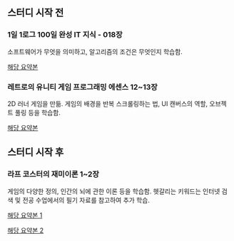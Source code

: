 ## 스터디 시작 전

### 1일 1로그 100일 완성 IT 지식 - 018장

소프트웨어가 무엇을 의미하고, 알고리즘의 조건은 무엇인지 학습함.

[해당 요약본](https://github.com/biuwhdle/TIL/blob/main/1%EC%9D%BC%201%EB%A1%9C%EA%B7%B8%20100%EC%9D%BC%20%EC%99%84%EC%84%B1%20IT%EC%A7%80%EC%8B%9D/018.%20%EC%95%8C%EA%B3%A0%EB%A6%AC%EC%A6%98%EA%B3%BC%20%EC%B4%88%EC%BD%9C%EB%A6%BF%20%EC%BC%80%EC%9D%B4%ED%81%AC%20%EB%A0%88%EC%8B%9C%ED%94%BC.md)

### 레트로의 유니티 게임 프로그래밍 에센스 12~13장

2D 러너 게임을 만듦. 게임의 배경을 반복 스크롤링하는 법, UI 캔버스의 역할, 오브젝트 풀링 등을 학습함.

[해당 요약본](https://github.com/biuwhdle/TIL/blob/main/%EB%A0%88%ED%8A%B8%EB%A1%9C%EC%9D%98%20%EC%9C%A0%EB%8B%88%ED%8B%B0%20%EA%B2%8C%EC%9E%84%20%ED%94%84%EB%A1%9C%EA%B7%B8%EB%9E%98%EB%B0%8D%20%EC%97%90%EC%84%BC%EC%8A%A4/12~13%EC%9E%A5%3A%202D%20%EB%9F%AC%EB%84%88%20%EA%B2%8C%EC%9E%84%3A%20%EC%9C%A0%EB%8B%88%EB%9F%B0.md)

## 스터디 시작 후

### 라프 코스터의 재미이론 1~2장

게임의 다양한 정의, 인간의 뇌에 관한 이론 등을 학습함. 헷갈리는 키워드는 인터넷 검색 및 전공 수업에서의 필기 자료를 참고하여 추가 학습.

[해당 요약본 1](https://github.com/biuwhdle/TIL/blob/main/%EB%9D%BC%ED%94%84%20%EC%BD%94%EC%8A%A4%ED%84%B0%EC%9D%98%20%EC%9E%AC%EB%AF%B8%EC%9D%B4%EB%A1%A0/01.%20%EC%99%9C%20%EC%9D%B4%20%EC%B1%85%EC%9D%84%20%EC%93%B0%EB%8A%94%EA%B0%80%3F.md)

[해당 요약본 2](https://github.com/biuwhdle/TIL/blob/main/%EB%9D%BC%ED%94%84%20%EC%BD%94%EC%8A%A4%ED%84%B0%EC%9D%98%20%EC%9E%AC%EB%AF%B8%EC%9D%B4%EB%A1%A0/02.%20%EB%87%8C%EB%8A%94%20%EC%96%B4%EB%96%BB%EA%B2%8C%20%EC%9E%91%EB%8F%99%ED%95%98%EB%82%98%3F.md)
